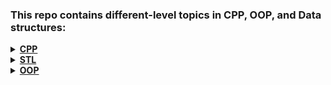 ### This repo contains different-level topics in CPP, OOP, and Data structures:

<details>
<summary><strong><a href = "https://github.com/HendEmad/CPP/tree/main/C%2B%2B">CPP<a></strong></summary>

- [bool and wide character dataType](https://github.com/HendEmad/CPP/blob/main/C%2B%2B/Data%20types%20(bool%20%26%20Wide%20character).cpp)
- [Type casting](https://github.com/HendEmad/CPP/blob/main/C%2B%2B/Type%20casting.cpp)
- [Prefix and Postfix](https://github.com/HendEmad/CPP/blob/main/C%2B%2B/Prefix%20and%20Postfix.cpp)
- Conditions:
    - [If statement](https://github.com/HendEmad/CPP/blob/main/C%2B%2B/Conditions/if%20statement.cpp)
    - [Switch statement](https://github.com/HendEmad/CPP/blob/main/C%2B%2B/Conditions/Switch%20statement.cpp)
- Loops:
    - [Draw shapes - Part 1](https://github.com/HendEmad/CPP/blob/main/C%2B%2B/Loops/Draw%20shapes%201.cpp)
    - [Draw shapes - Part 2](https://github.com/HendEmad/CPP/blob/main/C%2B%2B/Loops/Draw%20shapes%202.cpp)
    - [Ranged for loop](https://github.com/HendEmad/CPP/blob/main/C%2B%2B/Loops/Ranged%20for%20loop.cpp)
- Functions:
    - [Functions intro](https://github.com/HendEmad/CPP/blob/main/C%2B%2B/Functions/Functions.cpp)
    - [Recursion](https://github.com/HendEmad/CPP/blob/main/C%2B%2B/Functions/Recursion.cpp)
    - [Recursion examples](https://github.com/HendEmad/CPP/blob/main/C%2B%2B/Functions/Recursion.%20examples.cpp)
    - [Call by value and call by reference](https://github.com/HendEmad/CPP/blob/main/C%2B%2B/Functions/Call%20by%20value%20%26%20call%20by%20reference.cpp)
    - [Default function `Default parameters`](https://github.com/HendEmad/CPP/blob/main/C%2B%2B/Functions/Default%20function.cpp)
    - [Functions overloading](https://github.com/HendEmad/CPP/blob/main/C%2B%2B/Functions/Overloading%20funciton.cpp)
    - [Inline functions](https://github.com/HendEmad/CPP/blob/main/C%2B%2B/Functions/Inline%20funciton.cpp)
- Template:
    - [Intro](https://github.com/HendEmad/CPP/blob/main/C%2B%2B/Functions%20template/function%20template.cpp)
    - [Function template with multiple parameters](https://github.com/HendEmad/CPP/blob/main/C%2B%2B/Functions%20template/function%20template%20with%20multiple%20parameters.cpp)
- Array:
    - [2D array](https://github.com/HendEmad/CPP/blob/main/C%2B%2B/Array/2D%20Array.cpp)
    - [Passing array to function](https://github.com/HendEmad/CPP/blob/main/C%2B%2B/Array/Passing%20array%20to%20function.cpp)
    - [reverseArray example](https://github.com/HendEmad/CPP/blob/main/C%2B%2B/Array/Reversing%20the%20array%20-%20simple%20program.cpp)
    - [Array of characters](https://github.com/HendEmad/CPP/blob/main/C%2B%2B/Array/Array%20of%20character.cpp)
- String:
    - [String intro](https://github.com/HendEmad/CPP/blob/main/C%2B%2B/String/String.cpp)
    - [String literals](https://github.com/HendEmad/CPP/blob/main/C%2B%2B/String/stringLiterals.cpp)
- Pointers:
    - [Pointers intro](https://github.com/HendEmad/CPP/blob/main/C%2B%2B/Pointers/Pointer.cpp)
    - [Pointers arithmetic](https://github.com/HendEmad/CPP/blob/main/C%2B%2B/Pointers/pointers%20arithmetic.cpp)
    - [Pointers and literals](https://github.com/HendEmad/CPP/blob/main/C%2B%2B/Pointers/pointers%20and%20literals.cpp)
    - [new & delete](https://github.com/HendEmad/CPP/blob/main/C%2B%2B/Pointers/new%26delete.cpp)
    - [Variable alias](https://github.com/HendEmad/CPP/blob/main/C%2B%2B/Pointers/variable%20alias.cpp)
    - [Call by value, pointer, reference](https://github.com/HendEmad/CPP/blob/main/C%2B%2B/Pointers/call%20by%20value%2C%20pointer%2C%20reference.cpp)
    - [Aliasing and constant variables](https://github.com/HendEmad/CPP/blob/main/C%2B%2B/Pointers/Aliasing%20%26%20constant%20variable.cpp)
    - Smart Pointers:
        - [Unique Pointer class](https://github.com/HendEmad/CPP/blob/main/C%2B%2B/Pointers/smart_pointers/unique_pointer.cpp)
        - [Shared Pointer class](https://github.com/HendEmad/CPP/blob/main/C%2B%2B/Pointers/smart_pointers/shared_pointer.cpp)
        - [auto](https://github.com/HendEmad/CPP/blob/main/C%2B%2B/Pointers/smart_pointers/auto.cpp)
- [Struct](https://github.com/HendEmad/CPP/blob/main/C%2B%2B/Struct.cpp)
- [Auto keyword](https://github.com/HendEmad/CPP/blob/main/C%2B%2B/auto.cpp)
- [Const keyword](https://github.com/HendEmad/CPP/blob/main/C%2B%2B/const.cpp)
- [Implicit conversion and Explicit keyword](https://github.com/HendEmad/CPP/blob/main/C%2B%2B/ImplicitConversion_and_ExplicitKeyWord.cpp)
- [size_t](https://github.com/HendEmad/CPP/blob/main/C%2B%2B/size_t%20type.cpp)
- [Static variable](https://github.com/HendEmad/CPP/blob/main/C%2B%2B/Static%20variable.cpp)
- Lvalue and Rvalue:
    - [Intro](https://github.com/HendEmad/CPP/blob/main/C%2B%2B/Lvalue_and_Rvalue_expressions/Intro.cpp)
    - [Lvalue and Rvalue with functions](https://github.com/HendEmad/CPP/blob/main/C%2B%2B/Lvalue_and_Rvalue_expressions/with_functions.cpp)
    - [Rvalue refernece and move() keyword](https://github.com/HendEmad/CPP/blob/main/C%2B%2B/Lvalue_and_Rvalue_expressions/rvalue_reference.cpp)

</details>

<details>
<summary><strong><a href = "https://github.com/HendEmad/CPP/tree/main/STL">STL<a></strong></summary>

- Vectors:
    - [Accumulate function](https://github.com/HendEmad/CPP/blob/main/STL/accumulate%20function.cpp)
    - [max_element function](https://github.com/HendEmad/CPP/blob/main/STL/max_element%20function.cpp)
- Maps:
    - [map](https://github.com/HendEmad/CPP/blob/main/STL/maps.cpp)
    - [Unordered map](https://github.com/HendEmad/CPP/blob/main/STL/unordered_map.cpp)
- [List and Forward list](https://github.com/HendEmad/CPP/blob/main/STL/list_and_forwardList.cpp)

</details>

<details>
<summary><strong><a href = "https://github.com/HendEmad/CPP/tree/main/OOP">OOP<a></strong></summary>

- Vectors:
    - [Accumulate function](https://github.com/HendEmad/CPP/blob/main/STL/accumulate%20function.cpp)
    - [max_element function](https://github.com/HendEmad/CPP/blob/main/STL/max_element%20function.cpp)
- Maps:
    - [map](https://github.com/HendEmad/CPP/blob/main/STL/maps.cpp)
    - [Unordered map](https://github.com/HendEmad/CPP/blob/main/STL/unordered_map.cpp)
- [List and Forward list](https://github.com/HendEmad/CPP/blob/main/STL/list_and_forwardList.cpp)

</details>